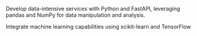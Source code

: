 Develop data-intensive services with Python and FastAPI, leveraging pandas and NumPy for data manipulation and analysis.

Integrate machine learning capabilities using scikit-learn and TensorFlow
